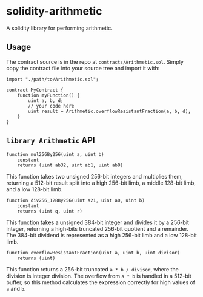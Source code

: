 # solidity-arithmetic
A solidity library for performing arithmetic.

## Usage
The contract source is in the repo at `contracts/Arithmetic.sol`. Simply copy
the contract file into your source tree and import it with:

```clike
import "./path/to/Arithmetic.sol";

contract MyContract {
    function myFunction() {
        uint a, b, d;
        // your code here
        uint result = Arithmetic.overflowResistantFraction(a, b, d);
    }
}
```

## `library Arithmetic` API
```clike
function mul256By256(uint a, uint b)
    constant
    returns (uint ab32, uint ab1, uint ab0)
```
This function takes two unsigned 256-bit integers and multiplies them, returning
a 512-bit result split into a high 256-bit limb, a middle 128-bit limb, and a
low 128-bit limb.

```clike
function div256_128By256(uint a21, uint a0, uint b)
    constant
    returns (uint q, uint r)
```
This function takes a unsigned 384-bit integer and divides it by a 256-bit
integer, returning a high-bits truncated 256-bit quotient and a remainder. The
384-bit dividend is represented as a high 256-bit limb and a low 128-bit limb.

```clike
function overflowResistantFraction(uint a, uint b, uint divisor)
    returns (uint)
```
This function returns a 256-bit truncated `a * b / divisor`, where the division
is integer division. The overflow from `a * b` is handled in a 512-bit buffer,
so this method calculates the expression correctly for high values of `a` and `b`.
